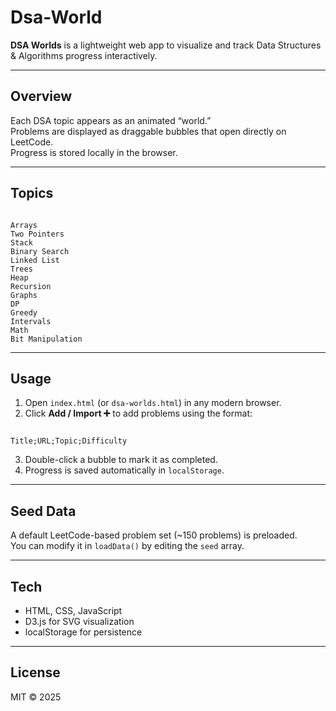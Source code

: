 # Dsa-World


**DSA Worlds** is a lightweight web app to visualize and track Data Structures & Algorithms progress interactively.

---

## Overview
Each DSA topic appears as an animated “world.”  
Problems are displayed as draggable bubbles that open directly on LeetCode.  
Progress is stored locally in the browser.

---

## Topics
```

Arrays
Two Pointers
Stack
Binary Search
Linked List
Trees
Heap
Recursion
Graphs
DP
Greedy
Intervals
Math
Bit Manipulation

```

---

## Usage
1. Open `index.html` (or `dsa-worlds.html`) in any modern browser.  
2. Click **Add / Import ➕** to add problems using the format:
```

Title;URL;Topic;Difficulty

```
3. Double-click a bubble to mark it as completed.  
4. Progress is saved automatically in `localStorage`.

---

## Seed Data
A default LeetCode-based problem set (~150 problems) is preloaded.  
You can modify it in `loadData()` by editing the `seed` array.

---

## Tech
- HTML, CSS, JavaScript  
- D3.js for SVG visualization  
- localStorage for persistence  

---

## License
MIT © 2025
